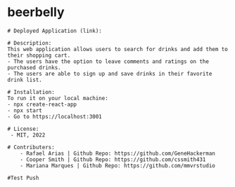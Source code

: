 # beerbelly

    # Deployed Application (link):

    # Description:
    This web application allows users to search for drinks and add them to their shopping cart. 
    - The users have the option to leave comments and ratings on the purchased drinks. 
    - The users are able to sign up and save drinks in their favorite drink list.

    # Installation:
    To run it on your local machine:
    - npx create-react-app
    - npx start
    - Go to https://localhost:3001

    # License:
     - MIT, 2022

    # Contributers:
        - Rafael Arias | Github Repo: https://github.com/GeneHackerman 
        - Cooper Smith | Github Repo: https://github.com/cssmith431
        - Mariana Marques | Github Repo: https://github.com/mmvrstudio

    #Test Push
